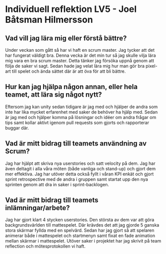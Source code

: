 # Individuell reflektion LV5 - Joel Båtsman Hilmersson
## Vad vill jag lära mig eller förstå bättre?
Under veckan som gått så har vi haft en scrum master. Jag tycker att det har fungerat väldigt bra. Denna vecka är det min tur så jag skulle vilja lära mig vara en 
bra scrum master. Detta tänker jag försöka uppnå genom att följa de saker vi sagt. Sedan hade jag velat lära mig hur man gör bra pixel-art till spelet och ända sättet 
där är att öva för att bli bättre.
## Hur kan jag hjälpa någon annan, eller hela teamet, att lära sig något nytt?
Eftersom jag kan unity sedan tidigare är jag med och hjälper de andra som inte har lika mycket erfarenhet med saker de behöver ha hjälp med. Sedan är jag med och hjälper
komma på lösningar och idéer om andra frågar om tips samt kollar aktivt igenom pull requests som gjorts och rapporterar buggar där. 
## Vad är mitt bidrag till teamets användning av Scrum?
Jag har hjälpt att skriva nya userstories och satt velocity på dem. Jag har även deltagit i alla våra möten (både vanliga och stand-up) och gjort dem mer effektiva. 
Jag har utöver detta också fyllt i våran KPI enkät och gjort sprint retrospective med de andra i gruppen samt startat upp den nya sprinten genom att dra in saker i 
sprint-backlogen.
## Vad är mitt bidrag till teamets inlämningar/arbete?
Jag har gjort klart 4 stycken userstories. Den största av dem var att göra backgrundsvärlden till mattespelet. Där krävdes det att jag gjorde 5 ganska stora skärmar
fyllda med en spelvärd. Sedan har jag gjort så att spelaren animerar både i mattespelet och startmenyn samt fixat en fade animation mellan skärmar i mattespelet.
Utöver saker i projektet har jag skrivit på team reflection och mötesprotokollen vi haft.
